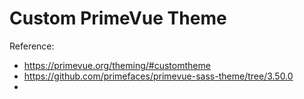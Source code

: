 # Custom PrimeVue Theme

Reference:

- https://primevue.org/theming/#customtheme
- https://github.com/primefaces/primevue-sass-theme/tree/3.50.0
- 
